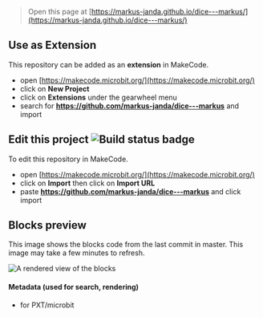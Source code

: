 
> Open this page at [https://markus-janda.github.io/dice---markus/](https://markus-janda.github.io/dice---markus/)

## Use as Extension

This repository can be added as an **extension** in MakeCode.

* open [https://makecode.microbit.org/](https://makecode.microbit.org/)
* click on **New Project**
* click on **Extensions** under the gearwheel menu
* search for **https://github.com/markus-janda/dice---markus** and import

## Edit this project ![Build status badge](https://github.com/markus-janda/dice---markus/workflows/MakeCode/badge.svg)

To edit this repository in MakeCode.

* open [https://makecode.microbit.org/](https://makecode.microbit.org/)
* click on **Import** then click on **Import URL**
* paste **https://github.com/markus-janda/dice---markus** and click import

## Blocks preview

This image shows the blocks code from the last commit in master.
This image may take a few minutes to refresh.

![A rendered view of the blocks](https://github.com/markus-janda/dice---markus/raw/master/.github/makecode/blocks.png)

#### Metadata (used for search, rendering)

* for PXT/microbit
<script src="https://makecode.com/gh-pages-embed.js"></script><script>makeCodeRender("{{ site.makecode.home_url }}", "{{ site.github.owner_name }}/{{ site.github.repository_name }}");</script>

